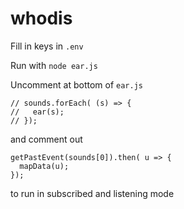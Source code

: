 # whodis

Fill in  keys in `.env`

Run with `node ear.js`

Uncomment at bottom of `ear.js`
```
// sounds.forEach( (s) => {
//   ear(s);
// });
```
and comment out
```
getPastEvent(sounds[0]).then( u => {
  mapData(u);
});
```

to run in subscribed and listening mode
